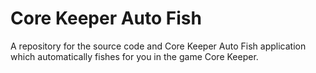 # Core Keeper Auto Fish
A repository for the source code and Core Keeper Auto Fish application which automatically fishes for you in the game Core Keeper.
